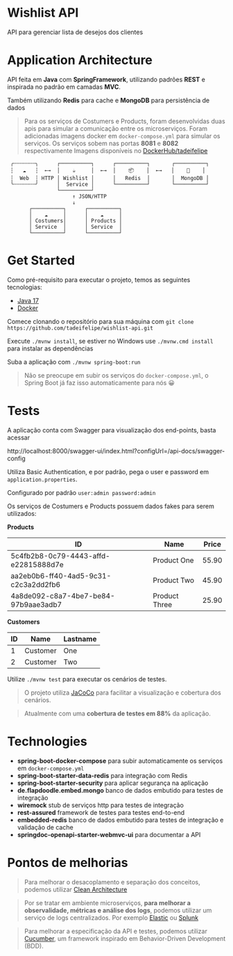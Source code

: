 # Wishlist API

API para gerenciar lista de desejos dos clientes

# Application Architecture

API feita em **Java** com **SpringFramework**, utilizando padrões **REST** e inspirada no padrão em camadas **MVC**. 

Também utilizando **Redis** para cache e **MongoDB** para persistência de dados


> Para os serviços de Costumers e Products, foram desenvolvidas duas apis para simular a comunicação entre os microserviços.
Foram adicionadas imagens docker em `docker-compose.yml` para simular os serviços.
Os serviços sobem nas portas **8081** e **8082** respectivamente
Imagens disponíveis no [DockerHub/tadeifelipe](https://hub.docker.com/search?q=tadeifelipe)

```
 ╭┄┄┄┄┄┄┄╮      ┌──────────┐      ┌──────────┐       ┌──────────┐ 
 ┆   ☁   ┆  ←→  │    ☕     │  ←→  │    📦    │  ←→   │    💾    │ 
 ┆  Web  ┆ HTTP │ Wishlist │      │   Redis  │       │  MongoDB │
 ╰┄┄┄┄┄┄┄╯      │  Service │      └──────────┘       └──────────┘
                └──────────┘
                     ↑ JSON/HTTP
                     ↓
       ┌──────────┐      ┌──────────┐
       │    ☁     │      │    ☁     │
       │ Costumers│      │ Products │
       │ Service  │      │ Service  │
       └──────────┘      └──────────┘
```

# Get Started
Como pré-requisito para executar o projeto, temos as seguintes tecnologias:
+ [Java 17](https://openjdk.org/projects/jdk/17/)
+ [Docker](https://www.docker.com/products/docker-hub/)

Comece clonando o repositório para sua máquina com `git clone https://github.com/tadeifelipe/wishlist-api.git`

Execute `./mvnw install`, se estiver no Windows use `./mvnw.cmd install` para instalar as dependências

Suba a aplicação com `./mvnw spring-boot:run `

> Não se preocupe em subir os serviços do `docker-compose.yml`, o Spring Boot já faz isso automaticamente para nós 😀

# Tests
A aplicação conta com Swagger para visualização dos end-points, basta acessar 

http://localhost:8000/swagger-ui/index.html?configUrl=/api-docs/swagger-config

Utiliza Basic Authentication, e por padrão, pega o user e password em `application.properties`. 

Configurado por padrão `user:admin password:admin`


Os serviços de Costumers e Products possuem dados fakes para serem utilizados:


**Products**

| ID  | Name | Price |
| ------------- | ------------- | ------------- |
| 5c4fb2b8-0c79-4443-affd-e22815888d7e  | Product One   | 55.90 | 
| aa2eb0b6-ff40-4ad5-9c31-c2c3a2dd2fb6  | Product Two   | 45.90 | 
| 4a8de092-c8a7-4be7-be84-97b9aae3adb7  | Product Three | 25.90 | 

**Customers**

| ID  | Name | Lastname |
| ------------- | ------------- | ------------- |
| 1  | Customer | One | 
| 2  | Customer | Two | 

Utilize `./mvnw test` para executar os cenários de testes.

> O projeto utiliza [JaCoCo](https://www.jacoco.org/jacoco/trunk/index.html) para facilitar a visualização e cobertura dos cenários.

> Atualmente com uma **cobertura de testes em 88%** da aplicação.


# Technologies
+ **spring-boot-docker-compose** para subir automaticamente os serviços em `docker-compose.yml`
+ **spring-boot-starter-data-redis** para integração com Redis
+ **spring-boot-starter-security** para aplicar segurança na aplicação
+ **de.flapdoodle.embed.mongo** banco de dados embutido para testes de integração
+ **wiremock** stub de serviços http para testes de integração
+ **rest-assured** framework de testes para testes end-to-end
+ **embedded-redis** banco de dados embutido para testes de integração e validação de cache
+ **springdoc-openapi-starter-webmvc-ui** para documentar a API


# Pontos de melhorias
> Para melhorar o desacoplamento e separação dos conceitos, podemos utilizar [Clean Architecture](https://www.baeldung.com/spring-boot-clean-architecture)


> Por se tratar em ambiente microserviços, **para melhorar a observalidade, métricas e análise dos logs**, podemos utilizar um serviço de logs centralizados.
Por exemplo [Elastic](https://www.elastic.co/) ou [Splunk](https://www.splunk.com/)


> Para melhorar a especificação da API e testes, podemos utilizar [Cucumber](https://cucumber.io/), um framework inspirado em Behavior-Driven Development (BDD).


